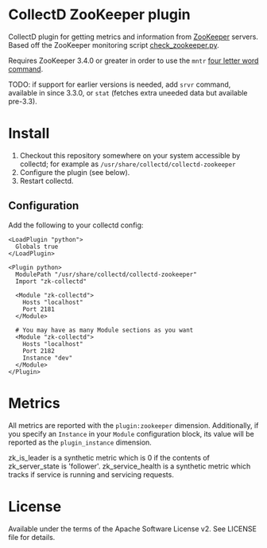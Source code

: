 # CollectD ZooKeeper plugin

CollectD plugin for getting metrics and information from
[ZooKeeper](http://zookeeper.apache.org) servers. Based off the
ZooKeeper monitoring script
[check_zookeeper.py](https://svn.apache.org/repos/asf/zookeeper/trunk/src/contrib/monitoring/check_zookeeper.py).

Requires ZooKeeper 3.4.0 or greater in order to use the `mntr` [four
letter word
command](http://zookeeper.apache.org/doc/trunk/zookeeperAdmin.html#sc_zkCommands).

TODO: if support for earlier versions is needed, add `srvr` command,
available in since 3.3.0, or `stat` (fetches extra uneeded data but
available pre-3.3).

# Install

1. Checkout this repository somewhere on your system accessible by
   collectd; for example as
   `/usr/share/collectd/collectd-zookeeper`
1. Configure the plugin (see below).
1. Restart collectd.

## Configuration

Add the following to your collectd config:

```
<LoadPlugin "python">
  Globals true
</LoadPlugin>

<Plugin python>
  ModulePath "/usr/share/collectd/collectd-zookeeper"
  Import "zk-collectd"

  <Module "zk-collectd">
    Hosts "localhost"
    Port 2181
  </Module>

  # You may have as many Module sections as you want
  <Module "zk-collectd">
    Hosts "localhost"
    Port 2182
    Instance "dev"
  </Module>
</Plugin>
```

# Metrics

All metrics are reported with the `plugin:zookeeper` dimension. Additionally,
if you specify an `Instance` in your `Module` configuration block, its value
will be reported as the `plugin_instance` dimension.

zk_is_leader is a synthetic metric which is 0 if the contents of zk_server_state is 'follower'.
zk_service_health is a synthetic metric which tracks if service is running and servicing requests.

# License

Available under the terms of the Apache Software License v2. See LICENSE
file for details.
